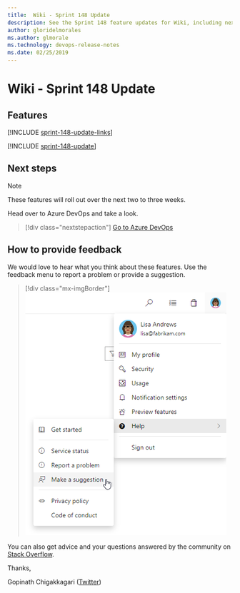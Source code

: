 ```yaml
---
title:  Wiki - Sprint 148 Update
description: See the Sprint 148 feature updates for Wiki, including next steps.
author: gloridelmorales
ms.author: glmorale
ms.technology: devops-release-notes
ms.date: 02/25/2019
---
```


# Wiki - Sprint 148 Update

## Features

[!INCLUDE [sprint-148-update-links](../includes/wiki/sprint-148-update-links.md)]

[!INCLUDE [sprint-148-update](../includes/wiki/sprint-148-update.md)]

## Next steps

> [!NOTE]
> These features will roll out over the next two to three weeks.

Head over to Azure DevOps and take a look.

> [!div class="nextstepaction"]
> [Go to Azure DevOps](https://go.microsoft.com/fwlink/?LinkId=307137&campaign=o~msft~docs~product-vsts~release-notes)

## How to provide feedback

We would love to hear what you think about these features. Use the feedback menu to report a problem or provide a suggestion.

> [!div class="mx-imgBorder"]
> ![Make a suggestion](../../media/help-make-a-suggestion.png)

You can also get advice and your questions answered by the community on [Stack Overflow](https://stackoverflow.com/questions/tagged/azure-devops).

Thanks,

Gopinath Chigakkagari ([Twitter](https://twitter.com/gopinach))
